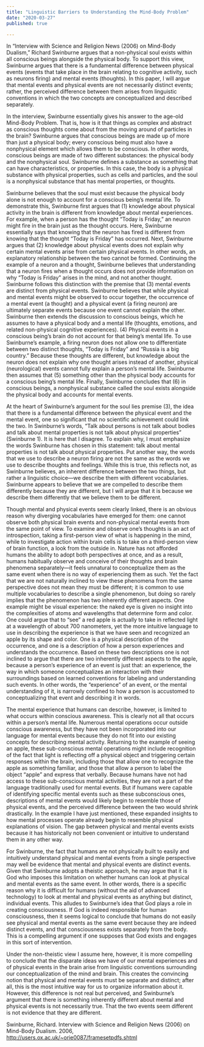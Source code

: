```yaml
---
title: "Linguistic Barriers to Understanding the Mind-Body Problem"
date: "2020-03-27"
published: true

---
```


In “Interview with Science and Religion News (2006) on Mind-Body Dualism,” Richard Swinburne argues that a non-physical soul exists within all conscious beings alongside the physical body. To support this view, Swinburne argues that there is a fundamental difference between physical events (events that take place in the brain relating to cognitive activity, such as neurons firing) and mental events (thoughts). In this paper, I will argue that mental events and physical events are not necessarily distinct events; rather, the perceived difference between them arises from linguistic conventions in which the two concepts are conceptualized and described separately. 

In the interview, Swinburne essentially gives his answer to the age-old Mind-Body Problem. That is, how is it that things as complex and abstract as conscious thoughts come about from the moving around of particles in the brain? Swinburne argues that conscious beings are made up of more than just a physical body; every conscious being must also have a nonphysical element which allows them to be conscious. In other words, conscious beings are made of two different substances: the physical body and the nonphysical soul. Swinburne defines a substance as something that can have characteristics, or properties. In this case, the body is a physical substance with physical properties, such as cells and particles, and the soul is a nonphysical substance that has mental properties, or thoughts. 

Swinburne believes that the soul must exist because the physical body alone is not enough to account for a conscious being’s mental life. To demonstrate this, Swinburne first argues that (1) knowledge about physical activity in the brain is different from knowledge about mental experiences. For example, when a person has the thought “Today is Friday,” an neuron might fire in the brain just as the thought occurs. Here, Swinburne essentially says that knowing that the neuron has fired is different from knowing that the thought “Today is Friday” has occurred. Next, Swinburne argues that (2) knowledge about physical events does not explain why certain mental events arise from certain physical events. In other words, an explanatory relationship between the two cannot be formed. Continuing the example of a neuron and a thought, Swinburne believes that understanding that a neuron fires when a thought occurs does not provide information on why “Today is Friday” arises in the mind, and not another thought. Swinburne follows this distinction with the premise that (3) mental events are distinct from physical events. Swinburne believes that while physical and mental events might be observed to occur together, the occurrence of a mental event (a thought) and a physical event (a firing neuron) are ultimately separate events because one event cannot explain the other. Swinburne then extends the discussion to conscious beings, which he assumes to have a physical body and a mental life (thoughts, emotions, and related non-physical cognitive experiences). (4) Physical events in a conscious being’s brain do not account for that being’s mental life. To use Swinburne’s example, a firing neuron does not allow one to differentiate between two distinct thoughts, “Today is Friday” and “Russia is a big country.” Because these thoughts are different, but knowledge about the neuron does not explain why one thought arises instead of another, physical (neurological) events cannot fully explain a person’s mental life. Swinburne then assumes that (5) something other than the physical body accounts for a conscious being’s mental life. Finally, Swinburne concludes that (6) in conscious beings, a nonphysical substance called the soul exists alongside the physical body and accounts for mental events.

At the heart of Swinburne’s argument for the soul lies premise (3), the idea that there is a fundamental difference between the physical event and the mental event, one so significant that no scientific achievement could link the two. In Swinburne’s words, “Talk about persons is not talk about bodies and talk about mental properties is not talk about physical properties” (Swinburne 1). It is here that I disagree. To explain why, I must emphasize the words Swinburne has chosen in this statement: talk about mental properties is not talk about physical properties. Put another way, the words that we use to describe a neuron firing are not the same as the words we use to describe thoughts and feelings. While this is true, this reflects not, as Swinburne believes, an inherent difference between the two things, but rather a linguistic choice—we describe them with different vocabularies. Swinburne appears to believe that we are compelled to describe them differently because they are different, but I will argue that it is because we describe them differently that we believe them to be different. 

Though mental and physical events seem clearly linked, there is an obvious reason why diverging vocabularies have emerged for them: one cannot observe both physical brain events and non-physical mental events from the same point of view. To examine and observe one’s thoughts is an act of introspection, taking a first-person view of what is happening in the mind, while to investigate action within brain cells is to take on a third-person view of brain function, a look from the outside in. Nature has not afforded humans the ability to adopt both perspectives at once, and as a result, humans habitually observe and conceive of their thoughts and brain phenomena separately—it feels unnatural to conceptualize them as the same event when there is no way of experiencing them as such. Yet the fact that we are not naturally inclined to view these phenomena from the same perspective does not mean they must be different; it is common to use multiple vocabularies to describe a single phenomenon, but doing so rarely implies that the phenomenon has two inherently different aspects. One example might be visual experience: the naked eye is given no insight into the complexities of atoms and wavelengths that determine form and color. One could argue that to “see” a red apple is actually to take in reflected light at a wavelength of about 700 nanometers, yet the more intuitive language to use in describing the experience is that we have seen and recognized an apple by its shape and color. One is a physical description of the occurrence, and one is a description of how a person experiences and understands the occurrence. Based on these two descriptions one is not inclined to argue that there are two inherently different aspects to the apple, because a person’s experience of an event is just that: an experience, the way in which someone conceptualizes an interaction with their surroundings based on learned conventions for labeling and understanding such events. In other words, the “experience” of an event, or the mental understanding of it, is narrowly confined to how a person is accustomed to conceptualizing that event and describing it in words. 

The mental experience that humans can describe, however, is limited to what occurs within conscious awareness. This is clearly not all that occurs within a person’s mental life. Numerous mental operations occur outside conscious awareness, but they have not been incorporated into our language for mental events because they do not fit into our existing concepts for describing mental activity. Returning to the example of seeing an apple, these sub-conscious mental operations might include recognition of the fact that light is reflecting off a physical object and triggering certain responses within the brain, including those that allow one to recognize the apple as something familiar, and those that allow a person to label the object “apple” and express that verbally. Because humans have not had access to these sub-conscious mental activities, they are not a part of the language traditionally used for mental events. But if humans were capable of identifying specific mental events such as these subconscious ones, descriptions of mental events would likely begin to resemble those of physical events, and the perceived difference between the two would shrink drastically. In the example I have just mentioned, these expanded insights to how mental processes operate already begin to resemble physical explanations of vision. The gap between physical and mental events exists because it has historically not been convenient or intuitive to understand them in any other way.

For Swinburne, the fact that humans are not physically built to easily and intuitively understand physical and mental events from a single perspective may well be evidence that mental and physical events are distinct events. Given that Swinburne adopts a theistic approach, he may argue that it is God who imposes this limitation on whether humans can look at physical and mental events as the same event. In other words, there is a specific reason why it is difficult for humans (without the aid of advanced technology) to look at mental and physical events as anything but distinct, individual events. This alludes to Swinburne’s idea that God plays a role in creating consciousness. If God is indeed responsible for human consciousness, then it seems logical to conclude that humans do not easily see physical and mental events as the same event because they are indeed distinct events, and that consciousness exists separately from the body. This is a compelling argument if one supposes that God exists and engages in this sort of intervention. 

Under the non-theistic view I assume here, however, it is more compelling to conclude that the disparate ideas we have of our mental experiences and of physical events in the brain arise from linguistic conventions surrounding our conceptualization of the mind and brain. This creates the convincing notion that physical and mental events must be separate and distinct; after all, this is the most intuitive way for us to organize information about it. However, this difference is not real but perceived, and Swinburne’s argument that there is something inherently different about mental and physical events is not necessarily true. That the two events seem different is not evidence that they are different.






Swinburne, Richard. Interview with Science and Religion News (2006) on Mind-Body Dualism. 2006, http://users.ox.ac.uk/~orie0087/framesetpdfs.shtml